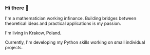 ### Hi there 👋

I'm a mathematician working infinance. Building bridges between theoretical ideas and practical applications is my passion.

I'm living in Krakow, Poland.

Currently, I'm developing my Python skills working on small individual projects.

<!--
**maciej-lewicki/maciej-lewicki** is a ✨ _special_ ✨ repository because its `README.md` (this file) appears on your GitHub profile.

Here are some ideas to get you started:

- 🔭 I’m currently working on ...
- 🌱 I’m currently learning ...
- 👯 I’m looking to collaborate on ...
- 🤔 I’m looking for help with ...
- 💬 Ask me about ...
- 📫 How to reach me: ...
- 😄 Pronouns: ...
- ⚡ Fun fact: ...
-->
